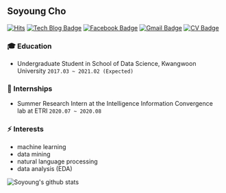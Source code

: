 ## Soyoung Cho

[![Hits](https://hits.seeyoufarm.com/api/count/incr/badge.svg?url=https%3A%2F%2Fgithub.com%2FSoYoungCho)](https://hits.seeyoufarm.com)
[![Tech Blog Badge](http://img.shields.io/badge/-Tech%20blog-black?style=flat-square&logo=github&link=https://blog.naver.com/wazoskee)](https://blog.naver.com/wazoskee)
[![Facebook Badge](https://img.shields.io/badge/facebook-1877f2?style=flat-square&logo=facebook&logoColor=white&link=https://https://www.facebook.com/soyoung.cho.543/)](https://www.facebook.com/soyoung.cho.543/)
[![Gmail Badge](https://img.shields.io/badge/Gmail-d14836?style=flat-square&logo=Gmail&logoColor=white&link=mailto:sophiacho525@gmail.com)](mailto:sophiacho525@gmail.com)
[![CV Badge](https://img.shields.io/badge/-Curriculum%20Vitae-yellow?style=flat-square&logo=Latex&logoColor=white&link=https://github.com/SoYoungCho/CV/blob/master/SoyoungCho_CV.pdf)](https://github.com/SoYoungCho/CV/blob/master/SoyoungCho_CV.pdf)
	
### :mortar_board: Education 
- Undergraduate Student in School of Data Science, Kwangwoon University ```2017.03 ~ 2021.02 (Expected)```

### 🔭 Internships
- Summer Research Intern at the Intelligence Information Convergence lab at ETRI ```2020.07 ~ 2020.08```

### ⚡ Interests
- machine learning
- data mining
- natural language processing
- data analysis (EDA)

<!--
**SoYoungCho/SoYoungCho** is a ✨ _special_ ✨ repository because its `README.md` (this file) appears on your GitHub profile.

Here are some ideas to get you started:

- 🔭 I’m currently working on ...
- 🌱 I’m currently learning ...
- 👯 I’m looking to collaborate on ...
- 🤔 I’m looking for help with ...
- 💬 Ask me about ...
- 📫 How to reach me: ...
- 😄 Pronouns: ...
- ⚡ Fun fact: ...
-->

![Soyoung's github stats](https://github-readme-stats.vercel.app/api?username=SoYoungCho&show_icons=true&hide_border=true) 
